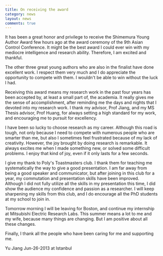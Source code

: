 ```yaml
---
title: On receiving the award
category: news
layout: news
comments: true
---
```


It has been a great honor and privilege to receive the Shimemura Young Author Award few hours ago at the award ceremony of the 9th Asian Control Conference. It might be the best award I could ever win with my mediocre intelligence and research ability. Therefore, I am excited and thankful.

The other three great young authors who are also in the finalist have done excellent work. I respect them very much and I do appreciate the opportunity to compete with them. I wouldn't be able to win without the luck I had.

Receiving this award means my research work in the past four years has been accepted by, at least a small part of, the academia. It really gives me the sense of accomplishment, after reminding me the days and nights that I devoted into my research work. I thank my advisor, Prof Jiang, and my MS Thesis advisor, Prof Huang, for always setting a high standard for my work, and encouraging me to pursuit for excellency.   

I have been so lucky to choose research as my career. Although this road is tough, not only because I need to compete with numerous people who are smarter than me, but also I sometimes feel frustrated because of my lack of creativity. However, the joy brought by doing research is remarkable. It always excites me when I made something new, or solved some difficult problems. I enjoy that kind of joy, even if it only lasts for a few seconds. 

I give my thank to Poly's Toastmasters club. I thank them for teaching me systematically the way to give a good presentation. I am far away from being a good speaker and communicator, but after joining in this club for a year, my commutation and presentation skills have been improved. Although I did not fully utilize all the skills in my presentation this time, I did show the audience my confidence and passion as a researcher. I will keep sharpening my skills from this club, and I do encourage all the PhD students at my school to join in.

Tomorrow morning I will be leaving for Boston, and continue my internship at Mitsubishi Electric Research Labs. This summer means a lot to me and my wife, because many things are changing. But I am positive about all these changes.

Finally, I thank all the people who have been caring for me and supporting me.

Yu Jiang
Jun-26-2013 at Istanbul

